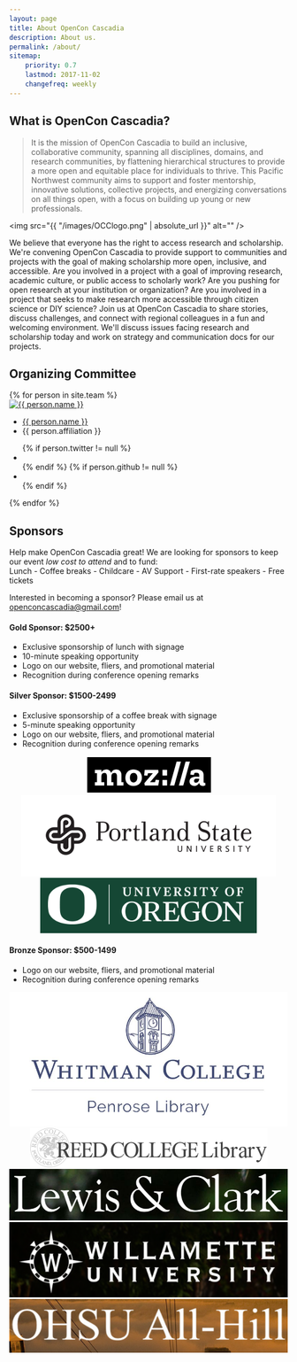 ```yaml
---
layout: page
title: About OpenCon Cascadia
description: About us.
permalink: /about/
sitemap:
    priority: 0.7
    lastmod: 2017-11-02
    changefreq: weekly
---
```


## What is OpenCon Cascadia?

> It is the mission of OpenCon Cascadia to build an inclusive, collaborative community, spanning all disciplines, domains, and research communities, by flattening hierarchical structures to provide a more open and equitable place for individuals to thrive. This Pacific Northwest community aims to support and foster mentorship, innovative solutions, collective projects, and energizing conversations on all things open, with a focus on building up young or new professionals.

<span class="image left"><img src="{{ "/images/OCClogo.png" | absolute_url }}" alt="" /></span>

We believe that everyone has the right to access research and scholarship. We're convening OpenCon Cascadia to provide support to communities and projects with the goal of making scholarship more open, inclusive, and accessible. Are you involved in a project with a goal of improving research, academic culture, or public access to scholarly work? Are you pushing for open research at your institution or organization? Are you involved in a project that seeks to make research more accessible through citizen science or DIY science?
Join us at OpenCon Cascadia to share stories, discuss challenges, and connect with regional colleagues in a fun and welcoming environment. We'll discuss issues facing research and scholarship today and work on strategy and communication docs for our projects.

## Organizing Committee

<div id="members">
    {% for person in site.team %}
    <div class="member">
        <a href="/team/{{ person.title | slugify }}">
            <img src="{{ person.image }}" alt="{{ person.name }}">
        </a>
        <ul>
            <a href="/team/{{ person.title | slugify }}"><li class="name">{{ person.name }}</li></a>
            <li class="job-title">{{ person.affiliation }}</li>
        </ul>
        <ul class="contact-member">
            {% if person.twitter != null %}
                <li><a class="contact-icon" target="_blank" href="http://twitter.com/{{ person.twitter }}"><i class="fa fa-twitter" aria-hidden="true"></i></a></li>
            {% endif %}
            {% if person.github != null %}
                <li><a class="contact-icon" target="_blank" href="http://github.com/{{ person.github }}"><i class="fa fa-github" aria-hidden="true"></i></a></li>
            {% endif %}
        </ul>
    </div>
    {% endfor %}
</div>

## Sponsors

Help make OpenCon Cascadia great! We are looking for sponsors to keep our event *low cost to attend* and to fund:<br>
Lunch - Coffee breaks - Childcare - AV Support - First-rate speakers - Free tickets

Interested in becoming a sponsor? Please email us at [openconcascadia@gmail.com](mailto:openconcascadia@gmail.com)!

#### Gold Sponsor: $2500+

- Exclusive sponsorship of lunch with signage
- 10-minute speaking opportunity
- Logo on our website, fliers, and promotional material
- Recognition during conference opening remarks

#### Silver Sponsor: $1500-2499

- Exclusive sponsorship of a coffee break with signage
- 5-minute speaking opportunity
- Logo on our website, fliers, and promotional material
- Recognition during conference opening remarks

<div id="sponsors">
<center>
    <div class="sponsor">
        <div class="logo">
            <a href ="https://www.mozilla.org/en-US/" target = "_blank">
                <img src="/images/mozilla_logo.png" alt="Mozilla" />
            </a>
        </div>
        <!-- <ul>
            <a href="https://www.mozilla.org/en-US/" target = "_blank"><li class="name">Mozilla</li></a>
        </ul> -->
    </div>
    <div class="sponsor">
        <div class="logo">
            <a href="https://library.pdx.edu/" target = "_blank">
                <img src="/images/psu_logo.png" alt="Portland State University" />
            </a>
        </div>
        <!-- <ul>
            <a href="https://library.pdx.edu/" target = "_blank"><li class="name">Portland State University Library</li></a>
        </ul> -->
    </div>
    <div class="sponsor">
        <div class="logo">
            <a href="https://library.uoregon.edu/" target = "_blank">
                <img src="/images/UofO_logo.png" alt="University of Oregon" />
            </a>
        </div>
        <!-- <ul>
            <a href="https://library.uoregon.edu/" target = "_blank"><li class="name">University of Oregon Library</li></a>
        </ul> -->
    </div>
</center>
</div>

#### Bronze Sponsor: $500-1499

- Logo on our website, fliers, and promotional material
- Recognition during conference opening remarks

<div id="sponsors">
<center>
    <div class="sponsor">
        <div class="logo">
        <a href="https://library.whitman.edu/" target = "_blank">
            <img src="/images/whitman_logo.JPG" alt="Whitman University" />
        </a>
        </div>
        <!-- <ul>
            <a href="https://library.whitman.edu/" target = "_blank"><li class="name">Whitman University Penrose Library</li></a>
        </ul> -->
    </div>
    <div class="sponsor">
        <div class="logo">
            <a href="https://library.reed.edu/" target = "_blank">
                <img src="/images/reed_logo.png" alt="Reed College" />
            </a>
        </div>
        <!-- <ul>
            <a href="https://library.reed.edu/" target = "_blank"><li class="name">Reed College Library</li></a>
        </ul> -->
    </div>
    <div class="sponsor">
        <div class="logo">
        <a href="https://college.lclark.edu/library/" target = "_blank">
            <img src="/images/lewis_clark_logo.png" alt="Lewis and Clark" />
        </a>
        </div>
        <!-- <ul>
            <a href="https://college.lclark.edu/library/" target = "_blank"><li class="name">Lewis and Clark Library</li></a>
        </ul> -->
    </div>
    <div class="sponsor">
        <div class="logo">
        <a href="https://library.willamette.edu/" target = "_blank">
            <img src="/images/willamette_logo.png" alt="willamette University" />
        </a>
        </div>
        <!-- <ul>
            <a href="https://library.willamette.edu/" target = "_blank"><li class="name">Willamette University Library</li></a>
        </ul> -->
    </div>
    <div class="sponsor">
        <div class="logo">
        <a href="https://www.ohsu.edu/xd/education/student-services/student-life/ohsu-student-council/" target = "_blank">
            <img src="/images/all_hill_logo.png" alt="All-Hill OHSU" />
        </a>
        </div>
        <!-- <ul>
            <a href="https://www.ohsu.edu/xd/education/student-services/student-life/ohsu-student-council/" target = "_blank"><li class="name">OHSU All Hill Student Council</li></a>
        </ul> -->
    </div>
</center>
</div>

